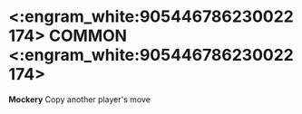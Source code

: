# <:engram_white:905446786230022174> COMMON <:engram_white:905446786230022174>

**Mockery** Copy another player's move